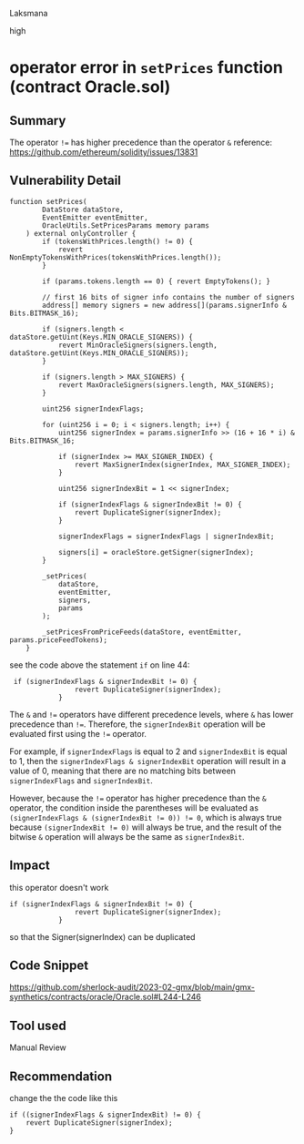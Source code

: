 Laksmana

high

# operator error in ``setPrices`` function (contract Oracle.sol)

## Summary
The operator `!=` has higher precedence than the operator `&` 
reference:
https://github.com/ethereum/solidity/issues/13831
## Vulnerability Detail
```solidity
function setPrices(
        DataStore dataStore,
        EventEmitter eventEmitter,
        OracleUtils.SetPricesParams memory params
    ) external onlyController {
        if (tokensWithPrices.length() != 0) {
            revert NonEmptyTokensWithPrices(tokensWithPrices.length());
        }

        if (params.tokens.length == 0) { revert EmptyTokens(); }

        // first 16 bits of signer info contains the number of signers
        address[] memory signers = new address[](params.signerInfo & Bits.BITMASK_16);

        if (signers.length < dataStore.getUint(Keys.MIN_ORACLE_SIGNERS)) {
            revert MinOracleSigners(signers.length, dataStore.getUint(Keys.MIN_ORACLE_SIGNERS));
        }

        if (signers.length > MAX_SIGNERS) {
            revert MaxOracleSigners(signers.length, MAX_SIGNERS);
        }

        uint256 signerIndexFlags;

        for (uint256 i = 0; i < signers.length; i++) {
            uint256 signerIndex = params.signerInfo >> (16 + 16 * i) & Bits.BITMASK_16;

            if (signerIndex >= MAX_SIGNER_INDEX) {
                revert MaxSignerIndex(signerIndex, MAX_SIGNER_INDEX);
            }

            uint256 signerIndexBit = 1 << signerIndex;

            if (signerIndexFlags & signerIndexBit != 0) {
                revert DuplicateSigner(signerIndex);
            }

            signerIndexFlags = signerIndexFlags | signerIndexBit;

            signers[i] = oracleStore.getSigner(signerIndex);
        }

        _setPrices(
            dataStore,
            eventEmitter,
            signers,
            params
        );

        _setPricesFromPriceFeeds(dataStore, eventEmitter, params.priceFeedTokens);
    }
```
see the code above the statement `if` on line 44:
```solidity 
 if (signerIndexFlags & signerIndexBit != 0) {
                revert DuplicateSigner(signerIndex);
            }
```
The `&` and `!=` operators have different precedence levels, where `&` has lower precedence than `!=`. Therefore, the `signerIndexBit` operation will be evaluated first using the `!=` operator.

For example, if `signerIndexFlags` is equal to 2 and `signerIndexBit` is equal to 1, then the `signerIndexFlags & signerIndexBit` operation will result in a value of 0, meaning that there are no matching bits between `signerIndexFlags` and `signerIndexBit`. 

However, because the `!=` operator has higher precedence than the `&` operator, the condition inside the parentheses will be evaluated as `(signerIndexFlags & (signerIndexBit != 0)) != 0`, which is always true because `(signerIndexBit != 0)` will always be true, and the result of the bitwise `&` operation will always be the same as `signerIndexBit`.

## Impact
this operator doesn't work
```solidity
if (signerIndexFlags & signerIndexBit != 0) {
                revert DuplicateSigner(signerIndex);
            }
```
so that the Signer(signerIndex) can be duplicated
## Code Snippet
https://github.com/sherlock-audit/2023-02-gmx/blob/main/gmx-synthetics/contracts/oracle/Oracle.sol#L244-L246
## Tool used

Manual Review

## Recommendation
change the the code like this 
```solidity
if ((signerIndexFlags & signerIndexBit) != 0) {
    revert DuplicateSigner(signerIndex);
}
```